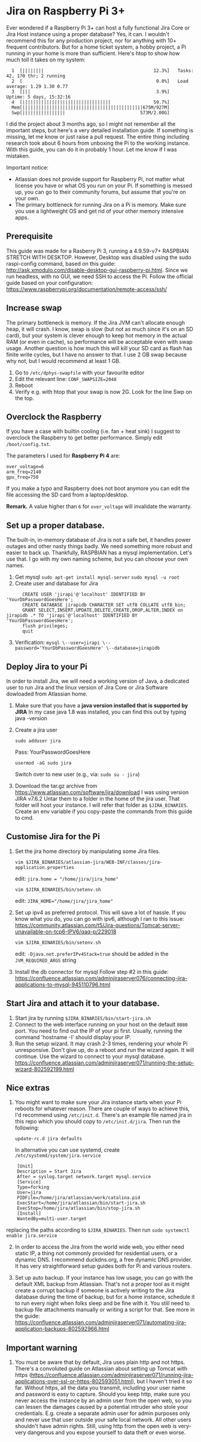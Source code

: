 # Jira on Raspberry Pi 3+

Ever wondered if a Raspberry Pi 3+ can host a fully functional Jira Core or Jira Host instance using a proper database? Yes, it can.
I wouldn't recommend this for any production project, nor for anything with 10+ frequent contributors. But for a home ticket system, a hobby project, a Pi running in your home is more than sufficient.
Here's htop to show how much toll it takes on my system:

```
  1  [||||||||                                         12.3%]   Tasks: 42, 170 thr; 2 running
  2  [                                                  0.0%]   Load average: 1.29 1.30 0.77
  3  [|||                                               3.9%]   Uptime: 5 days, 15:32:16
  4  [|||||||||||||||||||||||||||||||||                59.7%]
  Mem[|||||||||||||||||||||||||||||||||||||||||||||675M/927M]
  Swp[||||||||||||||||                            573M/2.00G]
```
  
I did the project about 3 months ago, so I might not remember all the important steps, but here's a very detailed installation guide. If something is missing, let me know or just raise a pull request.
The entire thing including research took about 6 hours from unboxing the Pi to the working instance. With this guide, you can do it in probably 1 hour. Let me know if I was mistaken.

Important notice:
 - Atlassian does not provide support for Raspberry Pi, not matter what license you have or what OS you run on your Pi. If something is messed up, you can go to their community forums, but assume that you're on your own.
 - The primary bottleneck for running Jira on a Pi is memory. Make sure you use a lightweight OS and get rid of your other memory intensive apps.

## Prerequisite

This guide was made for a Rasberry Pi 3, running a 4.9.59-v7+ RASPBIAN STRETCH WITH DESKTOP. However, Desktop was disabled using the sudo raspi-config command, based on this guide: http://ask.xmodulo.com/disable-desktop-gui-raspberry-pi.html.
Since we run headless, with no GUI, we need SSH to access the Pi. Follow the official guide based on your configuration: https://www.raspberrypi.org/documentation/remote-access/ssh/

## Increase swap

The primary bottleneck is memory. If the Jira JVM can't allocate enough heap, it will crash. I know, swap is slow (but not as much since it's on an SD card), but your system is clever enough to keep hot memory in the actual RAM (or even in cache), so performance will be acceptable even with swap usage.
Another question is how much this will kill your SD card as flash has finite write cycles, but I have no answer to that. I use 2 GB swap because why not, but I would recommend at least 1 GB.

 1. Go to `/etc/dphys-swapfile` with your favourite editor
 2. Edit the relevant line: `CONF_SWAPSIZE=2048`
 3. Reboot
 4. Verify e.g. with htop that your swap is now 2G. Look for the line Swp on the top.

## Overclock the Raspberry

If you have a case with builtin cooling (i.e. fan + heat sink) I suggest to overclock the Raspberry to get better performance. Simply edit `/boot/config.txt`.

The parameters I used for **Raspberry Pi 4** are:
```
over_voltage=6
arm_freq=2140
gpu_freq=750
```
If you make a typo and Raspberry does not boot anymore you can edit the file accessing the SD card from a laptop/desktop.

**Remark.** A value higher than `6` for `over_voltage` will invalidate the warranty.

## Set up a proper database.

The built-in, in-memory database of Jira is not a safe bet, it handles power outages and other nasty things badly. We need something more robust and easier to back up. Thankfully, RASPBIAN has a mysql implementation. Let's use that.
I go with my own naming scheme, but you can choose your own names.

 1. Get mysql
      `sudo apt-get install mysql-server`
      `sudo mysql -u root`
 2. Create user and database for Jira
```
      CREATE USER 'jirapi'@'localhost' IDENTIFIED BY 'YourDbPasswordGoesHere';
      CREATE DATABASE jirapidb CHARACTER SET utf8 COLLATE utf8_bin;
      GRANT SELECT,INSERT,UPDATE,DELETE,CREATE,DROP,ALTER,INDEX on jirapidb .* TO 'jirapi'@'localhost' IDENTIFIED BY 'YourDbPasswordGoesHere';
      flush privileges;
      quit
```
 3. Verification:
      `mysql \--user=jirapi \--password='YourDbPasswordGoesHere' \--database=jirapidb`


## Deploy Jira to your Pi

In order to install Jira, we will need a working version of Java, a dedicated user to run Jira and the linux version of Jira Core or Jira Software dowloaded from Atlassian home.

 1. Make sure that you have a **java version installed that is supported by JIRA**
    In my case java 1.8 was installed, you can find this out by typing java -version

 2. Create a jira user

      `sudo adduser jira`
 
      Pass: YourPasswordGoesHere
 
      `usermod -aG sudo jira`
 
    Switch over to new user (e.g., via: `sudo su - jira`)

 3. Download the tar.gz archive from https://www.atlassian.com/software/jira/download
    I was using version JIRA v7.6.2
    Untar them to a folder in the home of the jira user. That folder will host your instance. I will refer that folder as `$JIRA_BINARIES`. Create an env variable if you copy-paste the commands from this guide to cmd.


## Customise Jira for the Pi

 1. Set the jira home directory by manipulating some Jira files.

	`vim $JIRA_BINARIES/atlassian-jira/WEB-INF/classes/jira-application.properties`

	edit: `jira.home = "/home/jira/jira_home"`

	`vim $JIRA_BINARIES/bin/setenv.sh`

	edit: `JIRA_HOME="/home/jira/jira_home"`
 
 2. Set up ipv4 as preferred protocol. This will save a lot of hassle. If you know what you do, you can go with ipv6, although I ran to this issue:
    	https://community.atlassian.com/t5/Jira-questions/Tomcat-server-unavailable-on-tcp6-IPV6/qaq-p/229018

    `vim $JIRA_BINARIES/bin/setenv.sh`
	
    edit: `-Djava.net.preferIPv4Stack=true` should be added in the `JVM_REQUIRED_ARGS` string
 
 3. Install the db connector for mysql
    Follow step #2 in this guide: https://confluence.atlassian.com/adminjiraserver076/connecting-jira-applications-to-mysql-945110796.html


## Start Jira and attach it to your database.

 1. Start jira by running `$JIRA_BINARIES/bin/start-jira.sh`
 2. Connect to the web interface running on your host on the default `8080` port. You need to find out the IP of your pi first. Usually, running the command 'hostname -I' should display your IP.
 3. Run the setup wizard. It may crash 2-3 times, rendering your whole Pi unresponsive. Don't give up, do a reboot and run the wizard again. It will continue. Use the wizard to connect to your mysql database.
    https://confluence.atlassian.com/adminjiraserver071/running-the-setup-wizard-802592199.html


## Nice extras

 1. You might want to make sure your Jira instance starts when your Pi reboots for whatever reason. There are couple of ways to achieve this, I'd recommend using `/etc/init.d`. There's an example file named jira in this repo which you should copy to `/etc/init.d/jira`. Then run the following:

    `update-rc.d jira defaults`
 
    In alternative you can use systemd, create `/etc/systemd/system/jira.service`

```
    [Unit]
    Description = Start Jira
    After = syslog.target network.target mysql.service    
    [Service] 
    Type=forking
    User=jira
    PIDFile=/home/jira/atlassian/work/catalina.pid
    ExecStart=/home/jira/atlassian/bin/start-jira.sh
    ExecStop=/home/jira/atlassian/bin/stop-jira.sh    
    [Install] 
    WantedBy=multi-user.target
```

replacing the paths according to `$JIRA_BINARIES`. Then run `sudo systemctl enable jira.service`

 2. In order to access the Jira from the world wide web, you either need static IP, a thing not commonly provided for residential users, or a dynamic DNS. I recommend duckdns.org, a free dynamic DNS provider. It has very straightforward setup guides both for Pi and various routers.
 
 3. Set up auto backup. If your instance has low usage, you can go with the default XML backup from Atlassian. That's not a proper tool as it might create a corrupt backup if someone is actively writing to the Jira database during the time of backup, but for a home instance, schedule it to run every night when folks sleep and be fine with it. You still need to backup file attachments manually or writing a script for that. See more in the guide:
    https://confluence.atlassian.com/adminjiraserver071/automating-jira-application-backups-802592966.html
    
 
## Important warning

 1. You must be aware that by default, Jira uses plain http and not https. There's a convoluted guide on Atlassian about setting up Tomcat with https (https://confluence.atlassian.com/adminjiraserver071/running-jira-applications-over-ssl-or-https-802593051.html), but I haven't tried it so far. Without https, all the data you transmit, including your user name and password is easy to capture. Should you keep http, make sure you never access the instance by an admin user from the open web, so you can lessen the damages caused by a potential intruder who stole your credentials. E.g. create a separate admin user for admin purposes only and never use that user outside your safe local network. All other users shouldn't have admin rights.
    Still, using http from the open web is very-very dangerous and you expose yourself to data theft or even worse.
 

